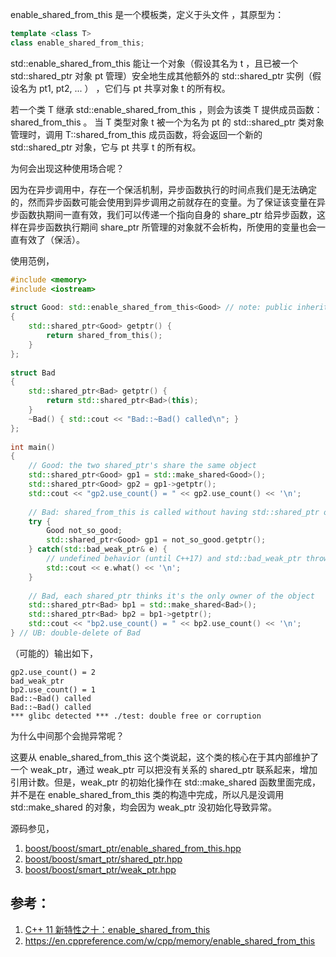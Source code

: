 enable_shared_from_this 是一个模板类，定义于头文件 <memory>，其原型为：

```c++
template <class T>
class enable_shared_from_this;
```

std::enable_shared_from_this 能让一个对象（假设其名为 t ，且已被一个 std::shared_ptr 对象 pt 管理）安全地生成其他额外的 std::shared_ptr 实例（假设名为 pt1, pt2, ... ） ，它们与 pt 共享对象
t 的所有权。

若一个类 T 继承 std::enable_shared_from_this<T> ，则会为该类 T 提供成员函数：shared_from_this 。 当 T 类型对象 t 被一个为名为 pt 的 std::shared_ptr<T> 类对象管理时，调用 
T::shared_from_this 成员函数，将会返回一个新的 std::shared_ptr<T> 对象，它与 pt 共享 t 的所有权。

为何会出现这种使用场合呢？

因为在异步调用中，存在一个保活机制，异步函数执行的时间点我们是无法确定的，然而异步函数可能会使用到异步调用之前就存在的变量。为了保证该变量在异步函数执期间一直有效，我们可以传递一个指向自身的 
share_ptr 给异步函数，这样在异步函数执行期间 share_ptr 所管理的对象就不会析构，所使用的变量也会一直有效了（保活）。

使用范例，

```c++
#include <memory>
#include <iostream>
 
struct Good: std::enable_shared_from_this<Good> // note: public inheritance
{
    std::shared_ptr<Good> getptr() {
        return shared_from_this();
    }
};
 
struct Bad
{
    std::shared_ptr<Bad> getptr() {
        return std::shared_ptr<Bad>(this);
    }
    ~Bad() { std::cout << "Bad::~Bad() called\n"; }
};
 
int main()
{
    // Good: the two shared_ptr's share the same object
    std::shared_ptr<Good> gp1 = std::make_shared<Good>();
    std::shared_ptr<Good> gp2 = gp1->getptr();
    std::cout << "gp2.use_count() = " << gp2.use_count() << '\n';
 
    // Bad: shared_from_this is called without having std::shared_ptr owning the caller 
    try {
        Good not_so_good;
        std::shared_ptr<Good> gp1 = not_so_good.getptr();
    } catch(std::bad_weak_ptr& e) {
        // undefined behavior (until C++17) and std::bad_weak_ptr thrown (since C++17)
        std::cout << e.what() << '\n';    
    }
 
    // Bad, each shared_ptr thinks it's the only owner of the object
    std::shared_ptr<Bad> bp1 = std::make_shared<Bad>();
    std::shared_ptr<Bad> bp2 = bp1->getptr();
    std::cout << "bp2.use_count() = " << bp2.use_count() << '\n';
} // UB: double-delete of Bad
```

（可能的）输出如下，

```plaintext
gp2.use_count() = 2
bad_weak_ptr
bp2.use_count() = 1
Bad::~Bad() called
Bad::~Bad() called
*** glibc detected *** ./test: double free or corruption
```

为什么中间那个会抛异常呢？

这要从 enable_shared_from_this 这个类说起，这个类的核心在于其内部维护了一个 weak_ptr，通过 weak_ptr 可以把没有关系的 shared_ptr 联系起来，增加引用计数。但是，weak_ptr 的初始化操作在 
std::make_shared 函数里面完成，并不是在 enable_shared_from_this 类的构造中完成，所以凡是没调用 std::make_shared 的对象，均会因为 weak_ptr 没初始化导致异常。

源码参见，

1. [boost/boost/smart_ptr/enable_shared_from_this.hpp](https://code.woboq.org/boost/boost/boost/smart_ptr/enable_shared_from_this.hpp.html)
2. [boost/boost/smart_ptr/shared_ptr.hpp](https://code.woboq.org/boost/boost/boost/smart_ptr/shared_ptr.hpp.html)
3. [boost/boost/smart_ptr/weak_ptr.hpp](https://code.woboq.org/boost/boost/boost/smart_ptr/weak_ptr.hpp.html)

## 参考：

1. [C++ 11 新特性之十：enable_shared_from_this](https://blog.csdn.net/caoshangpa/article/details/79392878)
2. <https://en.cppreference.com/w/cpp/memory/enable_shared_from_this>
